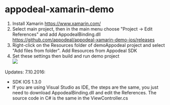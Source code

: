 # appodeal-xamarin-demo

1) Install Xamarin https://www.xamarin.com/   
2) Select main project, then in the main menu choose "Project -> Edit References" and add AppodealBinding.dll   
https://github.com/appodeal/appodeal-xamarin-demo-ios/releases   
3) Right-click on the Resources folder of demoAppodeal project and select "Add files from folder". Add Resources from Appodeal SDK   
4) Set these settings then build and run demo project   
[![](https://s3.amazonaws.com/appodeal-xamarin/docs/xamarin_settings.jpg)]()   

Updates:
  7.10.2016:
  - SDK IOS 1.3.0   
  - If you are using Visual Studio as IDE, the steps are the same, you just need to download AppodealBinding.dll and edit the References. The source code in C# is the same in the ViewController.cs
